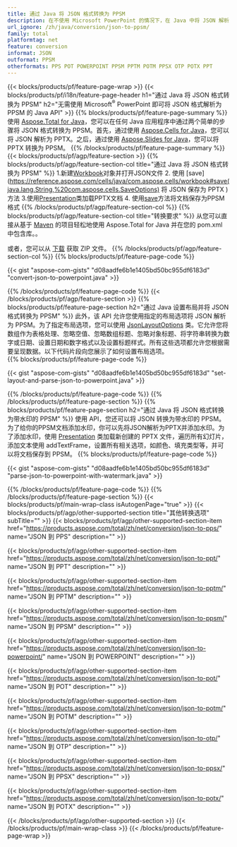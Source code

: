 ```yaml
---
title: 通过 Java 将 JSON 格式转换为 PPSM
description: 在不使用 Microsoft PowerPoint 的情况下，在 Java 中将 JSON 解析为 PPSM
url_ignore: /zh/java/conversion/json-to-ppsm/
family: total
platformtag: net
feature: conversion
informat: JSON
outformat: PPSM
otherformats: PPS POT POWERPOINT PPSM PPTM POTM PPSX OTP POTX PPT
---
```

{{< blocks/products/pf/feature-page-wrap >}}
{{< blocks/products/pf/i18n/feature-page-header h1="通过 Java 将 JSON 格式转换为 PPSM" h2="无需使用 Microsoft<sup>&reg;</sup> PowerPoint 即可将 JSON 格式解析为 PPSM 的 Java API" >}}
{{% blocks/products/pf/feature-page-summary %}}
使用 [Aspose.Total for Java](https://products.aspose.com/total/java/)，您可以在任何 Java 应用程序中通过两个简单的步骤将 JSON 格式转换为 PPSM。首先，通过使用 [Aspose.Cells for Java](https://products.aspose.com/cells/java/)，您可以将 JSON 解析为 PPTX。之后，通过使用 [Aspose.Slides for Java](https://products.aspose.com/slides/java/)，您可以将 PPTX 转换为 PPSM。
{{% /blocks/products/pf/feature-page-summary  %}}
{{< blocks/products/pf/agp/feature-section >}}
{{% blocks/products/pf/agp/feature-section-col title="通过 Java 将 JSON 格式转换为 PPSM" %}}
1.新建[Workbook](https://reference.aspose.com/cells/java/com.aspose.cells/Workbook)对象并打开JSON文件
2. 使用 [save](https://reference.aspose.com/cells/java/com.aspose.cells/workbook#save(java.lang.String,%20com.aspose.cells.SaveOptions) 将 JSON 保存为 PPTX ) 方法
3.使用[Presentation](https://reference.aspose.com/slides/java/com.aspose.slides/Presentation)类加载PPTX文档
4. 使用[save](https://reference.aspose.com/slides/java/com.aspose.slides/Presentation#save-java.lang.String-int-)方法将文档保存为PPSM格式
{{% /blocks/products/pf/agp/feature-section-col %}}
{{% blocks/products/pf/agp/feature-section-col title="转换要求" %}}
从您可以直接从基于 [Maven](https://repository.aspose.com/webapp/#/artifacts/browse/tree/General/repo/com/aspose/aspose-total) 的项目轻松地使用 Aspose.Total for Java 并在您的 pom.xml 中包含库。。

或者，您可以从 [下载](https://downloads.aspose.com/total/java) 获取 ZIP 文件。
{{% /blocks/products/pf/agp/feature-section-col %}}
{{% blocks/products/pf/feature-page-code %}}

{{< gist "aspose-com-gists" "d08aadfe6b1e1405bd50bc955df6183d" "convert-json-to-powerpoint.java" >}}


{{% /blocks/products/pf/feature-page-code %}}
{{< /blocks/products/pf/agp/feature-section >}}
{{% blocks/products/pf/feature-page-section  h2="通过 Java 设置布局并将 JSON 格式转换为 PPSM" %}}
此外，该 API 允许您使用指定的布局选项将 JSON 解析为 PPSM。为了指定布局选项，您可以使用 [JsonLayoutOptions](https://reference.aspose.com/cells/java/com.aspose.cells/jsonlayoutoptions) 类。它允许您将数组作为表格处理、忽略空值、忽略数组标题、忽略对象标题、将字符串转换为数字或日期、设置日期和数字格式以及设置标题样式。所有这些选项都允许您根据需要呈现数据。以下代码片段向您展示了如何设置布局选项。  
{{% blocks/products/pf/feature-page-code %}}

{{< gist "aspose-com-gists" "d08aadfe6b1e1405bd50bc955df6183d" "set-layout-and-parse-json-to-powerpoint.java" >}}

{{% /blocks/products/pf/feature-page-code  %}}
{{% /blocks/products/pf/feature-page-section %}}
{{% blocks/products/pf/feature-page-section  h2="通过 Java 将 JSON 格式转换为带水印的 PPSM" %}}
使用 API，您还可以将 JSON 转换为带水印的 PPSM。为了给你的PPSM文档添加水印，你可以先将JSON解析为PPTX并添加水印。为了添加水印，使用 [Presentation](https://reference.aspose.com/slides/java/com.aspose.slides/Presentation) 类加载新创建的 PPTX 文件，遍历所有幻灯片，添加文本使用 addTextFrame，设置所有相关选项，如颜色、填充类型等，并可以将文档保存到 PPSM。 
{{% blocks/products/pf/feature-page-code %}}

{{< gist "aspose-com-gists" "d08aadfe6b1e1405bd50bc955df6183d" "parse-json-to-powerpoint-with-watermark.java" >}}

{{% /blocks/products/pf/feature-page-code  %}}
{{% /blocks/products/pf/feature-page-section %}}
{{< blocks/products/pf/main-wrap-class isAutogenPage="true" >}}
{{< blocks/products/pf/agp/other-supported-section title="其他转换选项" subTitle="" >}}
{{< blocks/products/pf/agp/other-supported-section-item href="https://products.aspose.com/total/zh/net/conversion/json-to-pps/" name="JSON 到 PPS" description="" >}}

{{< blocks/products/pf/agp/other-supported-section-item href="https://products.aspose.com/total/zh/net/conversion/json-to-ppt/" name="JSON 到 PPT" description="" >}}

{{< blocks/products/pf/agp/other-supported-section-item href="https://products.aspose.com/total/zh/net/conversion/json-to-pptm/" name="JSON 到 PPTM" description="" >}}

{{< blocks/products/pf/agp/other-supported-section-item href="https://products.aspose.com/total/zh/net/conversion/json-to-ppsm/" name="JSON 到 PPSM" description="" >}}

{{< blocks/products/pf/agp/other-supported-section-item href="https://products.aspose.com/total/zh/net/conversion/json-to-powerpoint/" name="JSON 到 POWERPOINT" description="" >}}

{{< blocks/products/pf/agp/other-supported-section-item href="https://products.aspose.com/total/zh/net/conversion/json-to-pot/" name="JSON 到 POT" description="" >}}

{{< blocks/products/pf/agp/other-supported-section-item href="https://products.aspose.com/total/zh/net/conversion/json-to-potm/" name="JSON 到 POTM" description="" >}}

{{< blocks/products/pf/agp/other-supported-section-item href="https://products.aspose.com/total/zh/net/conversion/json-to-otp/" name="JSON 到 OTP" description="" >}}

{{< blocks/products/pf/agp/other-supported-section-item href="https://products.aspose.com/total/zh/net/conversion/json-to-ppsx/" name="JSON 到 PPSX" description="" >}}

{{< blocks/products/pf/agp/other-supported-section-item href="https://products.aspose.com/total/zh/net/conversion/json-to-potx/" name="JSON 到 POTX" description="" >}}


{{< /blocks/products/pf/agp/other-supported-section >}}
{{< /blocks/products/pf/main-wrap-class >}}
{{< /blocks/products/pf/feature-page-wrap >}}